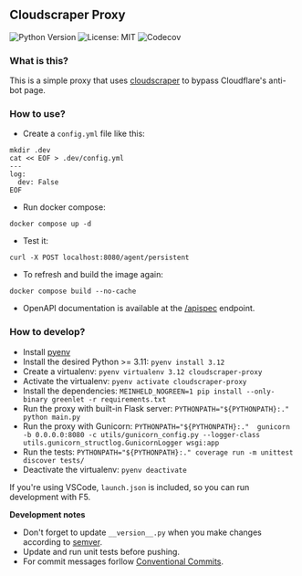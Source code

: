 ## Cloudscraper Proxy

![Python Version](https://img.shields.io/badge/python-3.11%20|%203.12-blue)
![License: MIT](https://img.shields.io/badge/License-MIT-yellow.svg)
![Codecov](https://codecov.io/gh/chinese-room-solutions/cloudscraper-proxy/branch/main/graph/badge.svg)

### What is this?

This is a simple proxy that uses [cloudscraper](https://github.com/venomous/cloudscraper) to bypass Cloudflare's anti-bot page.

### How to use?

* Create a `config.yml` file like this:
```
mkdir .dev
cat << EOF > .dev/config.yml
---
log:
  dev: False
EOF
```
* Run docker compose:
```
docker compose up -d
```
* Test it:
```
curl -X POST localhost:8080/agent/persistent
```
* To refresh and build the image again:
```
docker compose build --no-cache
```
* OpenAPI documentation is available at the [/apispec](http://localhost:8080/apispec) endpoint.

### How to develop?

* Install [pyenv](https://github.com/pyenv/pyenv#installation)
* Install the desired Python >= 3.11: `pyenv install 3.12` 
* Create a virtualenv: `pyenv virtualenv 3.12 cloudscraper-proxy`
* Activate the virtualenv: `pyenv activate cloudscraper-proxy`
* Install the dependencies: `MEINHELD_NOGREEN=1 pip install --only-binary greenlet -r requirements.txt`
* Run the proxy with built-in Flask server: `PYTHONPATH="${PYTHONPATH}:." python main.py`
* Run the proxy with Gunicorn: `PYTHONPATH="${PYTHONPATH}:."  gunicorn -b 0.0.0.0:8080 -c utils/gunicorn_config.py --logger-class utils.gunicorn_structlog.GunicornLogger wsgi:app`
* Run the tests: `PYTHONPATH="${PYTHONPATH}:." coverage run -m unittest discover tests/`
* Deactivate the virtualenv: `pyenv deactivate`

If you're using VSCode, `launch.json` is included, so you can run development with F5.

**Development notes**

* Don't forget to update `__version__.py` when you make changes according to [semver](https://semver.org/).
* Update and run unit tests before pushing.
* For commit messages forllow [Conventional Commits](https://www.conventionalcommits.org/en/v1.0.0/).
